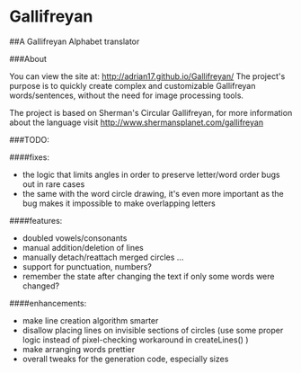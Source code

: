 Gallifreyan
===========

##A Gallifreyan Alphabet translator

###About

You can view the site at: http://adrian17.github.io/Gallifreyan/
The project's purpose is to quickly create complex and customizable Gallifreyan words/sentences, without the need for image processing tools.

The project is based on Sherman's Circular Gallifreyan, for more information about the language visit http://www.shermansplanet.com/gallifreyan


###TODO:

####fixes:
- the logic that limits angles in order to preserve letter/word order bugs out in rare cases
- the same with the word circle drawing, it's even more important as the bug makes it impossible to make overlapping letters

####features:
- doubled vowels/consonants
- manual addition/deletion of lines
- manually detach/reattach merged circles
...
- support for punctuation, numbers?
- remember the state after changing the text if only some words were changed?

####enhancements:
- make line creation algorithm smarter
- disallow placing lines on invisible sections of circles (use some proper logic instead of pixel-checking workaround in createLines() )
- make arranging words prettier
- overall tweaks for the generation code, especially sizes